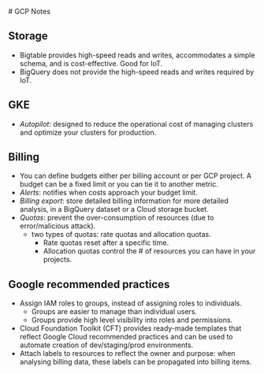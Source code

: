 
# GCP Notes

## Storage
- Bigtable provides high-speed reads and writes, accommodates a simple schema, and is cost-effective. Good for IoT.
-  BigQuery does not provide the high-speed reads and writes required by IoT.

## GKE
- _Autopilot_: designed to reduce the operational cost of managing clusters and optimize your clusters for production.

## Billing
- You can define budgets either per billing account or per GCP project. A budget can be a fixed limit or you can tie it to another metric.
- _Alerts_: notifies when costs approach your budget limit.
- _Billing export_: store detailed billing information for more detailed analysis, in a BigQuery dataset or a Cloud storage bucket.
- _Quotas_: prevent the over-consumption of resources (due to error/malicious attack).
  - two types of quotas: rate quotas and allocation quotas.
    - Rate quotas reset after a specific time.
    - Allocation quotas control the # of resources you can have in your projects.

## Google recommended practices
- Assign IAM roles to groups, instead of assigning roles to individuals.
  - Groups are easier to manage than individual users.
  - Groups provide high level visibility into roles and permissions.
- Cloud Foundation Toolkit (CFT) provides ready-made templates that reflect Google Cloud recommended practices and can be used to automate creation of dev/staging/prod environments.
- Attach labels to resources to reflect the owner and purpose: when analysing billing data, these labels can be propagated into billing items.
